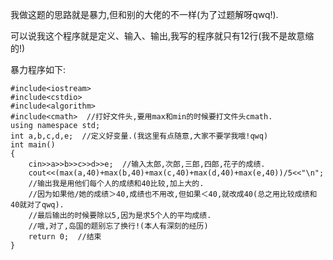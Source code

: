 我做这题的思路就是暴力,但和别的大佬的不一样(为了过题解呀qwq!).

可以说我这个程序就是定义、输入、输出,我写的程序就只有12行(我不是故意缩的!)

暴力程序如下: 
 
	#include<iostream>
	#include<cstdio>
	#include<algorithm>
	#include<cmath>  //打好文件头,要用max和min的时候要打文件头cmath. 
	using namespace std;
	int a,b,c,d,e;  //定义好变量.(我这里有点随意,大家不要学我哦!qwq) 
	int main()
	{
		cin>>a>>b>>c>>d>>e;  //输入太郎,次郎,三郎,四郎,花子的成绩.
		cout<<(max(a,40)+max(b,40)+max(c,40)+max(d,40)+max(e,40))/5<<"\n";  
		//输出我是用他们每个人的成绩和40比较,加上大的.
		//因为如果他/她的成绩＞40,成绩也不用改,但如果＜40,就改成40(总之用比较成绩和40就对了qwq).
        //最后输出的时候要除以5,因为是求5个人的平均成绩.
		//哦,对了,岛国的题别忘了换行!(本人有深刻的经历) 
		return 0;  //结束 
	}